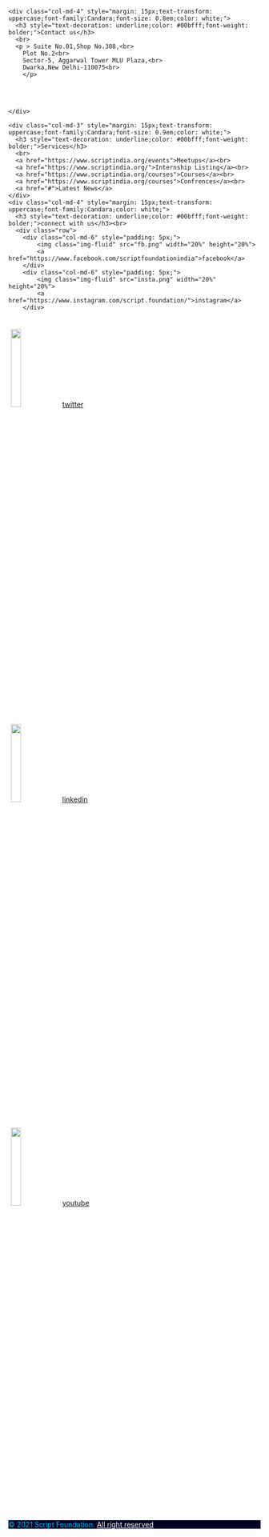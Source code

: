 
    <div class="col-md-4" style="margin: 15px;text-transform: uppercase;font-family:Candara;font-size: 0.8em;color: white;"> 
      <h3 style="text-decoration: underline;color: #00bfff;font-weight: bolder;">Contact us</h3>
      <br>
      <p > Suite No.01,Shop No.308,<br>
        Plot No.2<br>
        Sector-5, Aggarwal Tower MLU Plaza,<br>
        Dwarka,New Delhi-110075<br>
        </p>
<div class="col-md-4" style="margin: 5px;font-family:Candara;font-size: 1em;color: white;text-transform:lowercase;"> 
        <p> Phone : 9445484515 <br>
        Email&nbsp:&nbspinfo@scriptfoundation.org</p>
        </div> 

    </div>

    <div class="col-md-3" style="margin: 15px;text-transform: uppercase;font-family:Candara;font-size: 0.9em;color: white;">
      <h3 style="text-decoration: underline;color: #00bfff;font-weight: bolder;">Services</h3>
      <br>
      <a href="https://www.scriptindia.org/events">Meetups</a><br>
      <a href="https://www.scriptindia.org/">Internship Listing</a><br>
      <a href="https://www.scriptindia.org/courses">Courses</a><br>
      <a href="https://www.scriptindia.org/courses">Confrences</a><br>
      <a href="#">Latest News</a>
    </div>
    <div class="col-md-4" style="margin: 15px;text-transform: uppercase;font-family:Candara;color: white;">
      <h3 style="text-decoration: underline;color: #00bfff;font-weight: bolder;">connect with us</h3><br>
      <div class="row">
        <div class="col-md-6" style="padding: 5px;">
            <img class="img-fluid" src="fb.png" width="20%" height="20%">
            <a href="https://www.facebook.com/scriptfoundationindia">facebook</a>
        </div>
        <div class="col-md-6" style="padding: 5px;">
            <img class="img-fluid" src="insta.png" width="20%" height="20%">
            <a href="https://www.instagram.com/script.foundation/">instagram</a>
        </div>
</div>
      <br>
          <div class="row">
        <div class="col-md-6"style="padding: 5px;">
            <img class="img-fluid" src="twitter.png" width="20%" height="20%">
            <a href="https://twitter.com/scriptfoundati1?lang=en">twitter</a>
        </div>
        <div class="col-md-6"style="padding: 5px;">
            <img class="img-fluid" src="linkden.png" width="20%" height="20%">
            <a href="https://www.linkedin.com/company/scriptfoundation/about/">linkedin</a>
        </div>
      </div><br>
      <div class="row">
        <div class="col-md-6"style="padding: 5px;">
            <img class="img-fluid" src="youtube.jpg" width="20%" height="20%">
            <a href="https://www.youtube.com/channel/UC4OVJeHogUQDHws7AKG7dMA">youtube</a>
        </div>
    </div>
  </div>
</div>
<div class="footer-copyright text-center py-3" style="background-color:#000024;color: #00bfff;">© 2021 Script Foundation.
  <a href="https://mdbootstrap.com/" style="color: white;"> All right reserved</a>
</div>

</footer>

</body>

</html>

</div>

